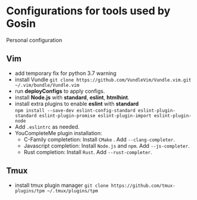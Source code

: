 # Configurations for tools used by Gosin
Personal configuration

## Vim
* add temporary fix for python 3.7 warning
* install Vundle ```git clone https://github.com/VundleVim/Vundle.vim.git ~/.vim/bundle/Vundle.vim```
* run **deployConfigs** to apply configs. 
* install **Node.js** with **standard**, **eslint**, **htmlhint**.  
* install extra plugins to enable **eslint** with **standard**  
  ```npm install --save-dev eslint-config-standard eslint-plugin-standard eslint-plugin-promise eslint-plugin-import eslint-plugin-node```
* Add ```.eslintrc``` as needed.  
* YouCompleteMe plugin installation:
  * C-Family completetion: Install `CMake` . Add `--clang-completer`.
  * Javascript completion: Install `Node.js` and `npm`. Add `--js-completer`.
  * Rust completion: Install `Rust`. Add `--rust-completer`.

## Tmux
* install tmux plugin manager ```git clone https://github.com/tmux-plugins/tpm ~/.tmux/plugins/tpm```
